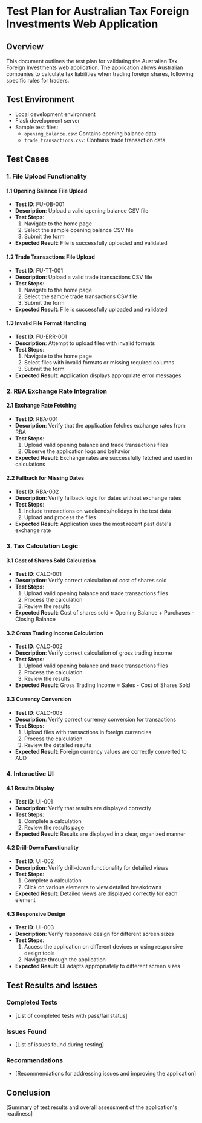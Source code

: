 # Test Plan for Australian Tax Foreign Investments Web Application

## Overview
This document outlines the test plan for validating the Australian Tax Foreign Investments web application. The application allows Australian companies to calculate tax liabilities when trading foreign shares, following specific rules for traders.

## Test Environment
- Local development environment
- Flask development server
- Sample test files:
  - `opening_balance.csv`: Contains opening balance data
  - `trade_transactions.csv`: Contains trade transaction data

## Test Cases

### 1. File Upload Functionality

#### 1.1 Opening Balance File Upload
- **Test ID**: FU-OB-001
- **Description**: Upload a valid opening balance CSV file
- **Test Steps**:
  1. Navigate to the home page
  2. Select the sample opening balance CSV file
  3. Submit the form
- **Expected Result**: File is successfully uploaded and validated

#### 1.2 Trade Transactions File Upload
- **Test ID**: FU-TT-001
- **Description**: Upload a valid trade transactions CSV file
- **Test Steps**:
  1. Navigate to the home page
  2. Select the sample trade transactions CSV file
  3. Submit the form
- **Expected Result**: File is successfully uploaded and validated

#### 1.3 Invalid File Format Handling
- **Test ID**: FU-ERR-001
- **Description**: Attempt to upload files with invalid formats
- **Test Steps**:
  1. Navigate to the home page
  2. Select files with invalid formats or missing required columns
  3. Submit the form
- **Expected Result**: Application displays appropriate error messages

### 2. RBA Exchange Rate Integration

#### 2.1 Exchange Rate Fetching
- **Test ID**: RBA-001
- **Description**: Verify that the application fetches exchange rates from RBA
- **Test Steps**:
  1. Upload valid opening balance and trade transactions files
  2. Observe the application logs and behavior
- **Expected Result**: Exchange rates are successfully fetched and used in calculations

#### 2.2 Fallback for Missing Dates
- **Test ID**: RBA-002
- **Description**: Verify fallback logic for dates without exchange rates
- **Test Steps**:
  1. Include transactions on weekends/holidays in the test data
  2. Upload and process the files
- **Expected Result**: Application uses the most recent past date's exchange rate

### 3. Tax Calculation Logic

#### 3.1 Cost of Shares Sold Calculation
- **Test ID**: CALC-001
- **Description**: Verify correct calculation of cost of shares sold
- **Test Steps**:
  1. Upload valid opening balance and trade transactions files
  2. Process the calculation
  3. Review the results
- **Expected Result**: Cost of shares sold = Opening Balance + Purchases - Closing Balance

#### 3.2 Gross Trading Income Calculation
- **Test ID**: CALC-002
- **Description**: Verify correct calculation of gross trading income
- **Test Steps**:
  1. Upload valid opening balance and trade transactions files
  2. Process the calculation
  3. Review the results
- **Expected Result**: Gross Trading Income = Sales - Cost of Shares Sold

#### 3.3 Currency Conversion
- **Test ID**: CALC-003
- **Description**: Verify correct currency conversion for transactions
- **Test Steps**:
  1. Upload files with transactions in foreign currencies
  2. Process the calculation
  3. Review the detailed results
- **Expected Result**: Foreign currency values are correctly converted to AUD

### 4. Interactive UI

#### 4.1 Results Display
- **Test ID**: UI-001
- **Description**: Verify that results are displayed correctly
- **Test Steps**:
  1. Complete a calculation
  2. Review the results page
- **Expected Result**: Results are displayed in a clear, organized manner

#### 4.2 Drill-Down Functionality
- **Test ID**: UI-002
- **Description**: Verify drill-down functionality for detailed views
- **Test Steps**:
  1. Complete a calculation
  2. Click on various elements to view detailed breakdowns
- **Expected Result**: Detailed views are displayed correctly for each element

#### 4.3 Responsive Design
- **Test ID**: UI-003
- **Description**: Verify responsive design for different screen sizes
- **Test Steps**:
  1. Access the application on different devices or using responsive design tools
  2. Navigate through the application
- **Expected Result**: UI adapts appropriately to different screen sizes

## Test Results and Issues

### Completed Tests
- [List of completed tests with pass/fail status]

### Issues Found
- [List of issues found during testing]

### Recommendations
- [Recommendations for addressing issues and improving the application]

## Conclusion
[Summary of test results and overall assessment of the application's readiness]
